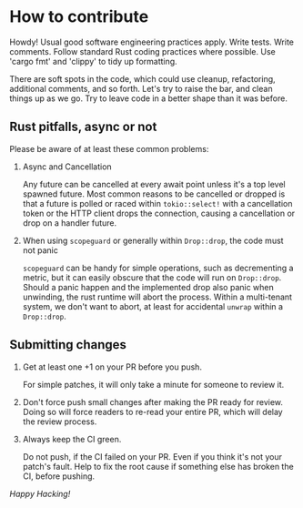 # How to contribute

Howdy! Usual good software engineering practices apply. Write
tests. Write comments. Follow standard Rust coding practices where
possible. Use 'cargo fmt' and 'clippy' to tidy up formatting.

There are soft spots in the code, which could use cleanup,
refactoring, additional comments, and so forth. Let's try to raise the
bar, and clean things up as we go. Try to leave code in a better shape
than it was before.

## Rust pitfalls, async or not

Please be aware of at least these common problems:

1. Async and Cancellation

    Any future can be cancelled at every await point unless it's a top
    level spawned future. Most common reasons to be cancelled or
    dropped is that a future is polled or raced within `tokio::select!`
    with a cancellation token or the HTTP client drops the connection,
    causing a cancellation or drop on a handler future.

2. When using `scopeguard` or generally within `Drop::drop`, the code
must not panic

    `scopeguard` can be handy for simple operations, such as
    decrementing a metric, but it can easily obscure that the code will
    run on `Drop::drop`. Should a panic happen and the implemented drop
    also panic when unwinding, the rust runtime will abort the process.
    Within a multi-tenant system, we don't want to abort, at least for
    accidental `unwrap` within a `Drop::drop`.

## Submitting changes

1. Get at least one +1 on your PR before you push.

   For simple patches, it will only take a minute for someone to review
it.

2. Don't force push small changes after making the PR ready for review.
Doing so will force readers to re-read your entire PR, which will delay
the review process.

3. Always keep the CI green.

   Do not push, if the CI failed on your PR. Even if you think it's not
your patch's fault. Help to fix the root cause if something else has
broken the CI, before pushing.

*Happy Hacking!*
